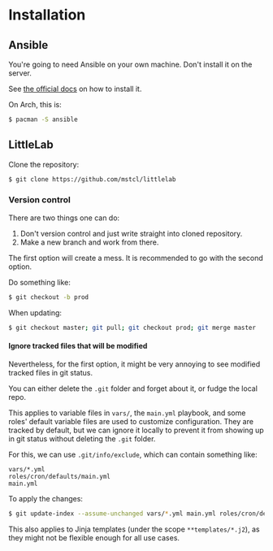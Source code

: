 # Installation

## Ansible

You're going to need Ansible on your own machine. Don't install it on the
server.

See [the official
docs](https://docs.ansible.com/ansible/latest/installation_guide/intro_installation.html#control-node-requirements)
on how to install it.

On Arch, this is:

```sh
$ pacman -S ansible
```

## LittleLab

Clone the repository:

```sh
$ git clone https://github.com/mstcl/littlelab
```

### Version control

There are two things one can do:

1. Don't version control and just write straight into cloned repository.
2. Make a new branch and work from there.

The first option will create a mess. It is recommended to go with the second option.

Do something like:

```sh
$ git checkout -b prod
```

When updating:

```sh
$ git checkout master; git pull; git checkout prod; git merge master
```

#### Ignore tracked files that will be modified

Nevertheless, for the first option, it might be very annoying to see modified
tracked files in git status.

You can either delete the `.git` folder and forget about it, or fudge the local
repo.

This applies to variable files in `vars/`, the `main.yml` playbook, and some
roles' default variable files are used to customize configuration. They are
tracked by default, but we can ignore it locally to prevent it from showing up
in git status without deleting the `.git` folder.

For this, we can use `.git/info/exclude`, which can contain something like:

```
vars/*.yml
roles/cron/defaults/main.yml
main.yml
```

To apply the changes:

```sh
$ git update-index --assume-unchanged vars/*.yml main.yml roles/cron/defaults/main.yml
```

This also applies to Jinja templates (under the scope `**templates/*.j2`), as
they might not be flexible enough for all use cases.
